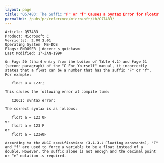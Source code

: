 ```yaml
---
layout: page
title: "Q57483: The Suffix "F" or "f" Causes a Syntax Error for Floats"
permalink: /pubs/pc/reference/microsoft/kb/Q57483/
---
```


	Article: Q57483
	Product: Microsoft C
	Version(s): 2.00 2.01
	Operating System: MS-DOS
	Flags: ENDUSER | docerr s_quickasm
	Last Modified: 17-JAN-1990
	
	On Page 50 (third entry from the bottom of Table 4.2) and Page 51
	(second paragraph) of the "C For Yourself" manual, it incorrectly
	states that a float can be a number that has the suffix "F" or "f".
	For example:
	
	   float a = 123F;
	
	This causes the following error at compile time:
	
	   C2061: syntax error:
	
	The correct syntax is as follows:
	
	   float a = 123.0F
	or
	   float a = 123.F
	or
	   float a = 123e0F
	
	According to the ANSI specifications (3.1.3.1 Floating constants), "F"
	and "f" are used to force a variable to be a float instead of a
	double. However, the suffix alone is not enough and the decimal point
	or "e" notation is required.
